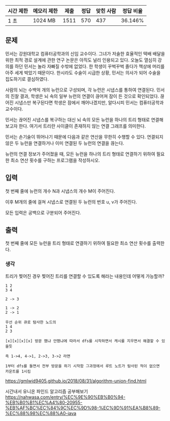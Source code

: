  

|시간 제한|메모리 제한|제출|정답|맞힌 사람|정답 비율|
|---|---|---|---|---|---|
|1 초|1024 MB|1511|570|437|36.146%|

## 문제

민서는 강원대학교 컴퓨터공학과의 신임 교수이다. 그녀가 저술한 효율적인 택배 배달을 위한 최적 경로 설계에 관한 연구 논문은 아직도 널리 인용되고 있다. 오늘도 열심히 강의를 하던 민서는 놀라 자빠질 수밖에 없었다. 한 학생이 꾸벅꾸벅 졸다가 책상에 머리를 아주 세게 박았기 때문이다. 한시라도 수술이 시급한 상황, 민서는 의사가 되어 수술을 집도하기로 결심하였다.

사람의 뇌는 수백억 개의 뉴런으로 구성되며, 각 뉴런은 시냅스를 통하여 연결된다. 민서의 진찰 결과, 학생은 뇌 속의 일부 뉴런의 연결이 끊어져 잠이 든 것으로 확인되었다. 끊어진 시냅스만 복구된다면 학생은 잠에서 깨어나겠지만, 알다시피 민서는 컴퓨터공학과 교수이다.

민서는 끊어진 시냅스를 복구하는 대신 뇌 속의 모든 뉴런을 하나의 트리 형태로 연결해보고자 한다. 여기서 트리란 사이클이 존재하지 않는 연결 그래프를 의미한다.

민서는 손기술이 뛰어나기 때문에 다음과 같은 연산을 무한히 수행할 수 있다. 연결되지 않은 두 뉴런을 연결하거나 이미 연결된 두 뉴런의 연결을 끊는다.

뉴런의 연결 정보가 주어졌을 때, 모든 뉴런을 하나의 트리 형태로 연결하기 위하여 필요한 최소 연산 횟수를 구하는 프로그램을 작성하시오.

## 입력

첫 번째 줄에 뉴런의 개수 N과 시냅스의 개수 M이 주어진다.

이후 M개의 줄에 걸쳐 시냅스로 연결된 두 뉴런의 번호 u, v가 주어진다.

모든 입력은 공백으로 구분되어 주어진다.

## 출력

첫 번째 줄에 모든 뉴런을 트리 형태로 연결하기 위하여 필요한 최소 연산 횟수를 출력한다.


### 생각
트리가 찢어진 경우 찢어진 트리를 연결할 수 있도록 해라는 내용인데 어떻게 가능할까?

```
1 2
3 4

2 -> 3

1 -> 2 
2 -> 1

우선 순위 큐로 탐사한 노드의
1 4
2 3

[x][x][x][x] 방문 했냐 안했냐에 따라서 dfs를 시작하면서 캐시를 지우면서 해결할 수 있을듯

즉 1->4, 4->1, 2->3, 3->2 라면

1부터 dfs를 돌면서 전부 방문을 하기 시작함 그과정에서 루트 노트가 탐사된 적이 없으면 카운트를 1시킴

```


https://gmlwjd9405.github.io/2018/08/31/algorithm-union-find.html

시간내서 유니온 파인드 알고리즘 공부해보기
https://nahwasa.com/entry/%EC%9E%90%EB%B0%94-%EB%B0%B1%EC%A4%80-20955-%EB%AF%BC%EC%84%9C%EC%9D%98-%EC%9D%91%EA%B8%89-%EC%88%98%EC%88%A0-java